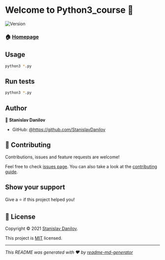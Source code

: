 # Welcome to Python3_course 👋
![Version](https://img.shields.io/badge/version-1.0.0-blue.svg?cacheSeconds=2592000)

### 🏠 [Homepage](https://github.com/StanislavDanilov/python3_course)

## Usage

```sh
python3 *.py
```

## Run tests

```sh
python3 *.py
```

## Author

👤 **Stanislav Danilov**

* GitHub: [@https:\/\/github.com\/StanislavDanilov](https://github.com\/StanislavDanilov)

## 🤝 Contributing

Contributions, issues and feature requests are welcome!

Feel free to check [issues page](https://github.com/kefranabg/readme-md-generator/issues). You can also take a look at the [contributing guide](https://github.com/kefranabg/readme-md-generator/blob/master/CONTRIBUTING.md).

## Show your support

Give a ⭐️ if this project helped you!


## 📝 License

Copyright © 2021 [Stanislav Danilov](https://github.com/https:\/\/github.com\/StanislavDanilov).

This project is [MIT](https://github.com/kefranabg/readme-md-generator/blob/master/LICENSE) licensed.

***
_This README was generated with ❤️ by [readme-md-generator](https://github.com/kefranabg/readme-md-generator)_
